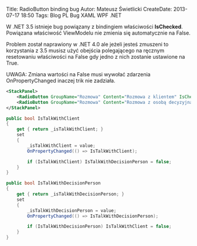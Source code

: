 Title: RadioButton binding bug
Autor: Mateusz Świetlicki
CreateDate: 2013-07-17 18:50
Tags:	Blog
		PL
		Bug
		XAML
		WPF
		.NET

W .NET 3.5 istnieje bug powiązany z bindingiem właściwości **IsChecked**. Powiązana właściwość ViewModelu nie zmienia się automatycznie na False. 

Problem został naprawiony w .NET 4.0 ale jeżeli jesteś zmuszeni to korzystania z 3.5 musisz użyć obejścia polegającego na ręcznym resetowaniu właściwości na False gdy jedno z nich zostanie ustawione na True. 

UWAGA: Zmiana wartości na False musi wywołać zdarzenia OnPropertyChanged inaczej trik nie zadziała.

```xml
<StackPanel>
    <RadioButton GroupName="Rozmowa" Content="Rozmowa z klientem" IsChecked="{Binding IsTalkWithClient}" />
    <RadioButton GroupName="Rozmowa" Content="Rozmowa z osobą decyzyjną" IsChecked="{Binding IsTalkWithDecisionPerson}"/>
</StackPanel>
```

```c#
public bool IsTalkWithClient
{
    get { return _isTalkWithClient; }
    set
    {
        _isTalkWithClient = value;
        OnPropertyChanged(() => IsTalkWithClient);

        if (IsTalkWithClient) IsTalkWithDecisionPerson = false;
    }
}

public bool IsTalkWithDecisionPerson
{
    get { return _isTalkWithDecisionPerson; }
    set
    {
        _isTalkWithDecisionPerson = value;
        OnPropertyChanged(() => IsTalkWithDecisionPerson);

        if (IsTalkWithDecisionPerson) IsTalkWithClient = false;
    }
}
```

